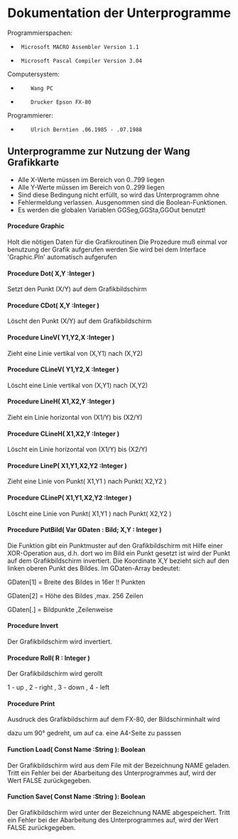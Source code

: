# Dokumentation der Unterprogramme

Programmierspachen:

-      Microsoft MACRO Assembler Version 1.1
-      Microsoft Pascal Compiler Version 3.04

Computersystem:

-         Wang PC
-         Drucker Epson FX-80

Programmierer:

-         Ulrich Berntien .06.1985 - .07.1988

## Unterprogramme zur Nutzung der Wang Grafikkarte

-   Alle X-Werte müssen im Bereich von 0..799 liegen
-   Alle Y-Werte müssen im Bereich von 0..299 liegen
-   Sind diese Bedingung nicht erfüllt, so wird das Unterprogramm ohne
-   Fehlermeldung verlassen. Ausgenommen sind die Boolean-Funktionen.
-   Es werden die globalen Variablen GGSeg,GGSta,GGOut benutzt!

#### Procedure Graphic

   Holt die nötigen Daten für die Grafikroutinen
   Die Prozedure muß einmal vor benutzung der Grafik aufgerufen werden
   Sie wird bei dem Interface 'Graphic.PIn' automatisch aufgerufen

#### Procedure Dot( X,Y :Integer )

   Setzt den Punkt (X/Y) auf dem Grafikbildschirm

#### Procedure CDot( X,Y :Integer )

   Löscht den Punkt (X/Y) auf dem Grafikbildschirm

#### Procedure LineV( Y1,Y2,X :Integer )

   Zieht eine Linie vertikal von (X,Y1) nach (X,Y2)

#### Procedure CLineV( Y1,Y2,X :Integer )

   Löscht eine Linie vertikal von (X,Y1) nach (X,Y2)

#### Procedure LineH( X1,X2,Y :Integer )

   Zieht ein Linie horizontal von (X1/Y) bis (X2/Y)

#### Procedure CLineH( X1,X2,Y :Integer )

   Löscht ein Linie horizontal von (X1/Y) bis (X2/Y)

#### Procedure LineP( X1,Y1,X2,Y2 :Integer )

   Zieht eine Linie von Punkt( X1,Y1 ) nach Punkt( X2,Y2 )

#### Procedure CLineP( X1,Y1,X2,Y2 :Integer )

   Löscht eine Linie von Punkt( X1,Y1 ) nach Punkt( X2,Y2 )

#### Procedure PutBild( Var  GDaten : Bild; X,Y : Integer )

  Die Funktion gibt ein Punktmuster auf den Grafikbildschirm mit Hilfe einer
  XOR-Operation aus, d.h. dort wo im Bild ein Punkt gesetzt ist wird der
  Punkt auf dem Grafikbildschirm invertiert. Die Koordinate X,Y bezieht
  sich auf den linken oberen Punkt des Bildes. Im GDaten-Array bedeutet:

   GDaten[1] = Breite des Bildes in 16er !! Punkten

   GDaten[2] = Höhe des Bildes ,max. 256 Zeilen

   GDaten[.] = Bildpunkte ,Zeilenweise

#### Procedure Invert

   Der Grafikbildschirm wird invertiert.

#### Procedure Roll( R : Integer )

   Der Grafikbildschirm wird gerollt

   1 - up , 2 - right , 3 - down , 4 - left

#### Procedure Print

   Ausdruck des Grafikbildschirm auf dem FX-80, der Bildschirminhalt wird

   dazu um 90° gedreht, um auf ca. eine A4-Seite zu passsen

#### Function Load( Const Name :String ): Boolean

   Der Grafikbildschirm wird aus dem File mit der Bezeichnung NAME geladen.
   Tritt ein Fehler bei der Abarbeitung des Unterprogrammes auf, wird
   der Wert FALSE zurückgegeben.

#### Function Save( Const Name :String ): Boolean

   Der Grafikbildschirm wird unter der Bezeichnung NAME abgespeichert.
   Tritt ein Fehler bei der Abarbeitung des Unterprogrammes auf, wird
   der Wert FALSE zurückgegeben.

